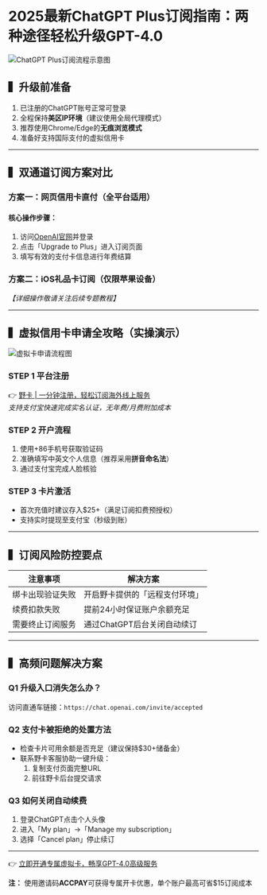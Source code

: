 # 2025最新ChatGPT Plus订阅指南：两种途径轻松升级GPT-4.0

![ChatGPT Plus订阅流程示意图](https://bbtdd.com/wp-content/uploads/img/74180495893.webp)

## ▍升级前准备
1. 已注册的ChatGPT账号正常可登录
2. 全程保持**美区IP环境**（建议使用全局代理模式）
3. 推荐使用Chrome/Edge的**无痕浏览模式**
4. 准备好支持国际支付的虚拟信用卡

---

## ▍双通道订阅方案对比

### 方案一：网页信用卡直付（全平台适用）
#### 核心操作步骤：
1. 访问[OpenAI官网](https://openai.com)并登录
2. 点击「Upgrade to Plus」进入订阅页面
3. 填写有效的支付卡信息进行年费结算

### 方案二：iOS礼品卡订阅（仅限苹果设备）
*【详细操作敬请关注后续专题教程】*

---

## ▍虚拟信用卡申请全攻略（实操演示）
![虚拟卡申请流程图](https://bbtdd.com/wp-content/uploads/img/60133647.webp)

### STEP 1 平台注册
👉 [野卡 | 一分钟注册，轻松订阅海外线上服务](https://bbtdd.com/yeka)  
*支持支付宝快速完成实名认证，无年费/月费附加成本*

### STEP 2 开户流程
1. 使用+86手机号获取验证码
2. 准确填写中英文个人信息（推荐采用**拼音命名法**）
3. 通过支付宝完成人脸核验

### STEP 3 卡片激活
- 首次充值时建议存入$25+（满足订阅扣费预授权）
- 支持实时提现至支付宝（秒级到账）

---

## ▍订阅风险防控要点
| 注意事项                | 解决方案                  |
|-----------------------|-------------------------|
| 绑卡出现验证失败        | 开启野卡提供的「远程支付环境」|
| 续费扣款失败            | 提前24小时保证账户余额充足    |
| 需要终止订阅服务        | 通过ChatGPT后台关闭自动续订   |

---

## ▍高频问题解决方案
### Q1 升级入口消失怎么办？
访问直通车链接：`https://chat.openai.com/invite/accepted`

### Q2 支付卡被拒绝的处置方法
- 检查卡片可用余额是否充足（建议保持$30+储备金）
- 联系野卡客服协助一键升级：
  1. 复制支付页面完整URL
  2. 前往野卡后台提交请求

### Q3 如何关闭自动续费
1. 登录ChatGPT点击个人头像
2. 进入「My plan」→「Manage my subscription」
3. 选择「Cancel plan」停止续订

---

👉 [立即开通专属虚拟卡，畅享GPT-4.0高级服务](https://bbtdd.com/yeka)  

**注：** 使用邀请码**ACCPAY**可获得专属开卡优惠，单个账户最高可省$15订阅成本